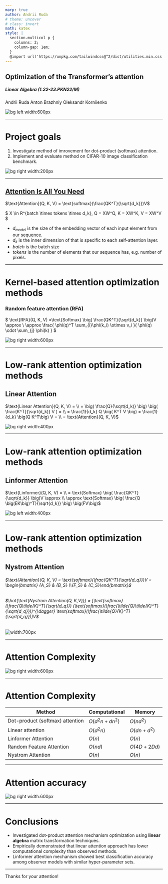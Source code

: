 ```yaml
---
marp: true
author: Andrii Ruda
# theme: uncover
# class: invert
math: katex
style: |
  section.multicol p {
    columns: 2;
    column-gap: 1em;
  }
  @import url('https://unpkg.com/tailwindcss@^2/dist/utilities.min.css');
---
```

<!-- paginate: true -->

## Optimization of the Transformer’s attention

##### Linear Algebra (1.22-23.PKN22/M)

Andrii Ruda
Anton Brazhniy
Oleksandr Korniienko

![bg left width:600px](./images/UCU-Apps.png)

---

# Project goals

1. Investigate method of imrovement for dot-product (softmax) attention.
2. Implement and evaluate method on CIFAR-10 image classification benchmark.

![bg right width:200px](./images/attention.png)

<!-- footer: CIFAR-10 banchmark: Learning multiple layers of features from tiny images. Technical report, University of Toronto, 2009 \n Image source: https://arxiv.org/abs/1706.03762 \n\n Andrii Ruda, Anton Brazhniy, Oleksandr Korniienko -->
---

## [Attention Is All You Need](https://arxiv.org/abs/1706.03762)

$\text{Attention}(Q, K, V) = \text{softmax}(\frac{QK^T}{\sqrt{d_k}})V$

$
X \in R^{batch \times tokens \times d_k}, Q = XW^Q, K = XW^K, V = XW^V
$

- $d_{model}$ is the size of the embedding vector of each input element from our
sequence.
- $d_k$ is the inner dimension of that is specific to each self-attention layer.
- $batch$ is the batch size
- $tokens$ is the number of elements that our sequence has, e.g. number of pixels.

<!-- footer: Source: https://theaisummer.com/self-attention\n\nAndrii Ruda, Anton Brazhniy, Oleksandr Korniienko -->
---
<!-- _style: |
  p { columns: 2; }
-->
# Kernel-based attention optimization methods

### Random feature attention (RFA)

$
\text{RFA}(Q, K, V) =\text{Softmax} \big( \frac{QK^T}{\sqrt{d_k}} \big)V \approx \\
\approx \frac{ \phi(q)^T \sum_{i}\phi(k_i) \otimes v_i }{ \phi(q) \cdot \sum_{j} \phi(k) }
$

![bg right width:600px](./images/random-feature-attention.jpg)

<!-- footer: Andrii Ruda, Anton Brazhniy, Oleksandr Korniienko -->

---

# Low-rank attention optimization methods
## Linear Attention

$\text{Linear Attention}(Q, K, V) = \\ =  \big( \frac{Q}{\sqrt(d_k)} \big) \big( \frac{K^T}{\sqrt(d_k)} V ) = \\ = \frac{1}{d_k} Q \big( K^T V \big) =  \frac{1}{d_k} \big(Q K^T\big) V = \\ = \text{Attention}(Q, K, V)$

![bg right width:400px](./images/linformer-attention.jpg)

---

# Low-rank attention optimization methods
## Linformer Attention

$\text{Linformer}(Q, K, V) = \\ = \text{Softmax} \big( \frac{QK^T}{\sqrt{d_k}} \big)V   \approx \\ \approx \text{Softmax} \big( \frac{Q \big(EK\big)^T}{\sqrt{d_k}} \big) \big(FV\big)$

![bg left width:400px](./images/linformer-attention.jpg)

---

# Low-rank attention optimization methods

## Nystrom Attention

###### $\text{Attention}(Q, K, V) = \text{softmax}(\frac{QK^T}{\sqrt{d_q}})V = \begin{bmatrix} {A_S} & {B_S} \\{F_S} & {C_S}\end{bmatrix}$

###### $\hat{\text{Nystrom Attention(Q, K,V)}} = [\text{softmax}(\frac{Q\tilde{K}^T}{\sqrt{d_q}}) (\text{softmax}(\frac{\tilde{Q}\tilde{K}^T}{\sqrt{d_q}}))^{\dagger} \text{softmax}(\frac{\tilde{Q}{K}^T}{\sqrt{d_q}})]V$

![width:700px](./images/nystromer.jpg)

---

# Attention Complexity

![bg right width:600px](./images/speed_cuda_64.png)


---

# Attention Complexity

| Method                                 | Computational    | Memory             |
| -------------------------------------- | ---------------- | ------------------ |
| Dot-product (softmax) attention        | $O(d^2n + dn^2)$ | $O(nd^2)$          |
| Linear attention                       | $O(d^2n)$        | $O(dn + d^2)$      |
| Linformer Attention                    | $O(n)$           | $O(n)$             |
| Random Feature Attention               | $O(nd)$          | $O(4D + 2Dd)$      |
| Nystrom Attention                      | $O(n)$           | $O(n)$             |

---

# Attention accuracy

![bg right width:600px](./images/attention-accuracy.jpg)

---

# Conclusions

- Investigated dot-product attention mechanism optimization using **linear algebra** matrix transformation techniques.
- Empirically demonstrated that linear attention approach has lower computational complexity than observed methods.
- Linformer attention mechanism showed best classification accuracy among observer models with similar hyper-parameter sets.

---
<!--fit-->

Thanks for your attention!